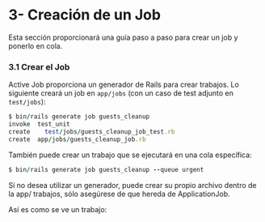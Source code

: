 # 3- Creación de un Job

Esta sección proporcionará una guía paso a paso para crear un job y ponerlo en cola.

### 3.1 Crear el Job

Active Job proporciona un generador de Rails para crear trabajos. Lo siguiente creará un job en `app/jobs` \(con un caso de test adjunto en `test/jobs`\):

```ruby
$ bin/rails generate job guests_cleanup
invoke  test_unit
create    test/jobs/guests_cleanup_job_test.rb
create  app/jobs/guests_cleanup_job.rb
```

También puede crear un trabajo que se ejecutará en una cola específica:

```ruby
$ bin/rails generate job guests_cleanup --queue urgent
```

Si no desea utilizar un generador, puede crear su propio archivo dentro de la app/ trabajos, sólo asegúrese de que hereda de ApplicationJob.



Así es como se ve un trabajo:

